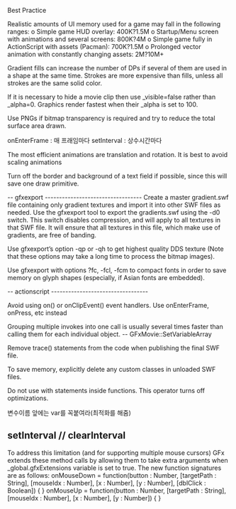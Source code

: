 Best Practice

Realistic amounts of UI memory used for a game may fall in the following ranges:
o Simple game HUD overlay: 400K?1.5M
o Startup/Menu screen with animations and several screens: 800K?4M
o Simple game fully in ActionScript with assets (Pacman): 700K?1.5M
o Prolonged vector animation with constantly changing assets: 2M?10M+





Gradient fills can increase the number of DPs if several of them are used in a shape at the same time.
Strokes are more expensive than fills, unless all strokes are the same solid color.

If it is necessary to hide a movie clip then use _visible=false rather than _alpha=0.
Graphics render fastest when their _alpha is set to 100.

Use PNGs if bitmap transparency is required and try to reduce the total surface area drawn.


onEnterFrame : 매 프래임마다
setInterval : 상수시간마다


The most efficient animations are translation and rotation. It is best to avoid scaling animations



Turn off the border and background of a text field if possible, since this will save one draw primitive.


-- gfxexport ----------------------------------
Create a master gradient.swf file containing only gradient textures and import it into other SWF files as needed. Use the gfxexport tool to export the gradients.swf using the -d0 switch. This switch disables compression, and will apply to all textures in that SWF file. It will ensure that all textures in this file, which make use of gradients, are free of banding.

Use gfxexport’s option -qp or -qh to get highest quality DDS texture (Note that these options may take a long time to process the bitmap images).

Use gfxexport with options ?fc, -fcl, -fcm to compact fonts in order to save memory on glyph shapes (especially, if Asian fonts are embedded).



-- actionscript ----------------------------------

Avoid using on() or onClipEvent() event handlers. Use onEnterFrame, onPress, etc instead


Grouping multiple invokes into one call is usually several times faster than calling them for each individual object. -- GFxMovie::SetVariableArray


Remove trace() statements from the code when publishing the final SWF file.

To save memory, explicitly delete any custom classes in unloaded SWF files.


Do not use with statements inside functions. This operator turns off optimizations.


변수이름 앞에는 var를 꼭붙여라(최적화를 해줌)

setInterval // clearInterval
-------------------------------------------------------------
To address this limitation (and for supporting multiple mouse cursors) GFx extends these method calls by allowing them to take extra arguments when _global.gfxExtensions variable is set to true. The new function signatures are as follows:
onMouseDown = function(button : Number, [targetPath : String], 
	[mouseIdx : Number], [x : Number], [y : Number], [dblClick : Boolean]) { }
onMouseUp = function(button : Number, [targetPath : String],
	[mouseIdx : Number], [x : Number], [y : Number]) { }